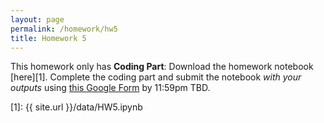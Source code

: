 ```yaml
---
layout: page
permalink: /homework/hw5
title: Homework 5
---
```


This homework only has **Coding Part**: Download the homework notebook [here][1]. Complete the coding part and submit the notebook _with your outputs_ using [this Google Form](https://forms.gle/37RmsZJpACYZaKrn7) by 11:59pm TBD.

[1]: {{ site.url }}/data/HW5.ipynb
